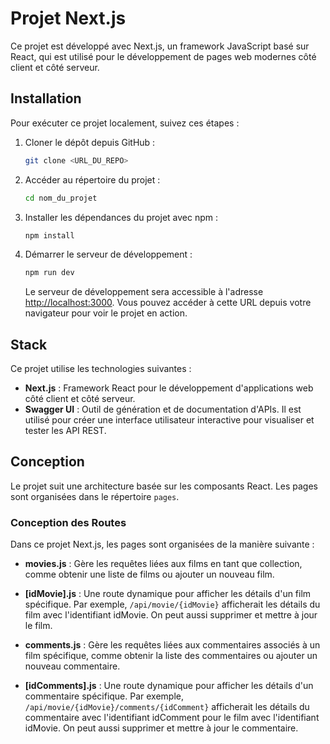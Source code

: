 # Projet Next.js

Ce projet est développé avec Next.js, un framework JavaScript basé sur React, qui est utilisé pour le développement de pages web modernes côté client et côté serveur.

## Installation

Pour exécuter ce projet localement, suivez ces étapes :

1. Cloner le dépôt depuis GitHub :

    ```bash
    git clone <URL_DU_REPO>
    ```

2. Accéder au répertoire du projet :

    ```bash
    cd nom_du_projet
    ```

3. Installer les dépendances du projet avec npm :

    ```bash
    npm install
    ```

4. Démarrer le serveur de développement :

    ```bash
    npm run dev
    ```

   Le serveur de développement sera accessible à l'adresse [http://localhost:3000](http://localhost:3000). Vous pouvez accéder à cette URL depuis votre navigateur pour voir le projet en action.

## Stack

Ce projet utilise les technologies suivantes :

- **Next.js** : Framework React pour le développement d'applications web côté client et côté serveur.
- **Swagger UI** : Outil de génération et de documentation d'APIs. Il est utilisé pour créer une interface utilisateur interactive pour visualiser et tester les API REST.

## Conception

Le projet suit une architecture basée sur les composants React. Les pages sont organisées dans le répertoire `pages`.

### Conception des Routes

Dans ce projet Next.js, les pages sont organisées de la manière suivante :

- **movies.js** : Gère les requêtes liées aux films en tant que collection, comme obtenir une liste de films ou ajouter un nouveau film.

- **[idMovie].js** : Une route dynamique pour afficher les détails d'un film spécifique. Par exemple, `/api/movie/{idMovie}` afficherait les détails du film avec l'identifiant idMovie. On peut aussi supprimer et mettre à jour le film.

- **comments.js** : Gère les requêtes liées aux commentaires associés à un film spécifique, comme obtenir la liste des commentaires ou ajouter un nouveau commentaire.

- **[idComments].js** : Une route dynamique pour afficher les détails d'un commentaire spécifique. Par exemple, `/api/movie/{idMovie}/comments/{idComment}` afficherait les détails du commentaire avec l'identifiant idComment pour le film avec l'identifiant idMovie. On peut aussi supprimer et mettre à jour le commentaire.

